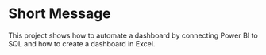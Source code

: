 # Short Message

This project shows how to automate a dashboard by connecting Power BI to SQL and how to create a dashboard in Excel.






